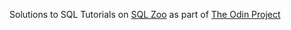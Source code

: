 Solutions to SQL Tutorials on [SQL Zoo](http://sqlzoo.net/wiki/SQL_Tutorial) as part of [The Odin Project](http://www.theodinproject.com/home)